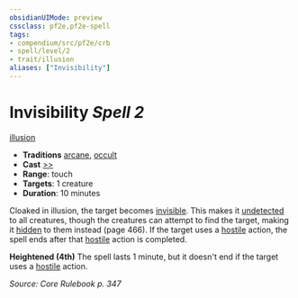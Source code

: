 ```yaml
---
obsidianUIMode: preview
cssclass: pf2e,pf2e-spell
tags:
- compendium/src/pf2e/crb
- spell/level/2
- trait/illusion
aliases: ["Invisibility"]
---
```

# Invisibility *Spell 2*   
[illusion](illusion.md "Illusion School Trait")  

- **Traditions** [arcane](arcane.md "Arcane Tradition Trait"), [occult](occult.md "Occult Tradition Trait")
- **Cast** [>>](chapter-9-playing-the-game.md#Actions "Two-Action") 
- **Range**: touch
- **Targets**: 1 creature
- **Duration**: 10 minutes

Cloaked in illusion, the target becomes [invisible](conditions.md#Invisible). This makes it [undetected](conditions.md#Undetected) to all creatures, though the creatures can attempt to find the target, making it [hidden](conditions.md#Hidden) to them instead (page 466). If the target uses a [hostile](conditions.md#Hostile) action, the spell ends after that [hostile](conditions.md#Hostile) action is completed.

**Heightened (4th)** The spell lasts 1 minute, but it doesn't end if the target uses a [hostile](conditions.md#Hostile) action.

*Source: Core Rulebook p. 347*
